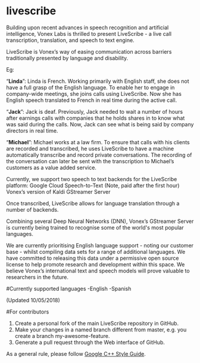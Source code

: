 # livescribe

Building upon recent advances in speech recognition and artificial intelligence, Vonex Labs is thrilled to present LiveScribe - a live call transcription, translation, and speech to text engine.

LiveScribe is Vonex’s way of easing communication across barriers traditionally presented by language and disability. 

Eg:

“**Linda**”: Linda is French. Working primarily with English staff, she does not have a full grasp of the English language. To enable her to engage in company-wide meetings, she joins calls using LiveScribe. Now she has English speech translated to French in real time during the active call.


“**Jack**”: Jack is deaf. Previously, Jack needed to wait a number of hours after earnings calls with companies that he holds shares in to know what was said during the calls. Now, Jack can see what is being said by company directors in real time.


“**Michael**”: Michael works at a law firm. To ensure that calls with his clients are recorded and transcribed, he uses LiveScribe to have a machine automatically transcribe and record private conversations. The recording of the conversation can later be sent with the transcription to Michael’s customers as a value added service.

Currently, we support two speech to text backends for the LiveScribe platform:
Google Cloud Speech-to-Text (Note, paid after the first hour)
Vonex’s version of Kaldi GStreamer Server

Once transcribed, LiveScribe allows for language translation through a number of backends.

Combining several Deep Neural Networks (DNN), Vonex’s GStreamer Server is currently being trained to recognise some of the world's most popular languages.

We are currently prioritising English language support - noting our customer base - whilst compiling data sets for a range of additional languages. We have committed to releasing this data under a permissive open source license to help promote research and development within this space. We believe Vonex’s international text and speech models will prove valuable to researchers in the future.


#Currently supported languages
-English 
-Spanish

(Updated 10/05/2018)

#For contributors

1. Create a personal fork of the main LiveScribe repository in GitHub.
2. Make your changes in a named branch different from master, e.g. you create a branch my-awesome-feature.
3. Generate a pull request through the Web interface of GitHub.

As a general rule, please follow [Google C++ Style Guide](https://google.github.io/styleguide/cppguide.html).




